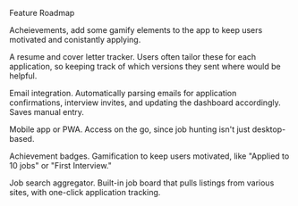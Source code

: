 Feature Roadmap

Acheievements, add some gamify elements to the app to keep users motivated and conistantly applying. 

A resume and cover letter tracker. Users often tailor these for each application, so keeping track of which versions they sent where would be helpful.

Email integration. Automatically parsing emails for application confirmations, interview invites, and updating the dashboard accordingly. Saves manual entry.

Mobile app or PWA. Access on the go, since job hunting isn't just desktop-based.

Achievement badges. Gamification to keep users motivated, like "Applied to 10 jobs" or "First Interview."

Job search aggregator. Built-in job board that pulls listings from various sites, with one-click application tracking.
